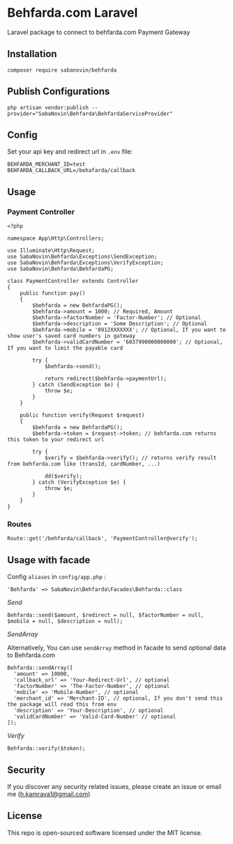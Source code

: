 # Behfarda.com Laravel

Laravel package to connect to behfarda.com Payment Gateway

## Installation

`composer require sabanovin/behfarda`

## Publish Configurations

`php artisan vendor:publish --provider="SabaNovin\Behfarda\BehfardaServiceProvider"`

## Config

Set your api key and redirect url in `.env` file:

    BEHFARDA_MERCHANT_ID=test
    BEHFARDA_CALLBACK_URL=/behafarda/callback
    
## Usage

### Payment Controller

    <?php
    
    namespace App\Http\Controllers;
    
    use Illuminate\Http\Request;
    use SabaNovin\Behfarda\Exceptions\SendException;
    use SabaNovin\Behfarda\Exceptions\VerifyException;
    use SabaNovin\Behfarda\BehfardaPG;
    
    class PaymentController extends Controller
    {
        public function pay()
        {
            $behfarda = new BehfardaPG();
            $behfarda->amount = 1000; // Required, Amount
            $behfarda->factorNumber = 'Factor-Number'; // Optional
            $behfarda->description = 'Some Description'; // Optional
            $behfarda->mobile = '0912XXXXXXX'; // Optional, If you want to show user's saved card numbers in gateway
            $behfarda->validCardNumber = '6037990000000000'; // Optional, If you want to limit the payable card
    
            try {
                $behfarda->send();
    
                return redirect($behfarda->paymentUrl);
            } catch (SendException $e) {
                throw $e;
            }
        }
    
        public function verify(Request $request)
        {
            $behfarda = new BehfardaPG();
            $behfarda->token = $request->token; // behfarda.com returns this token to your redirect url
    
            try {
                $verify = $behfarda->verify(); // returns verify result from behfarda.com like (transId, cardNumber, ...)
    
                dd($verify);
            } catch (VerifyException $e) {
                throw $e;
            }
        }
    }

### Routes

    Route::get('/behfarda/callback', 'PaymentController@verify');
    
## Usage with facade

Config `aliases` in `config/app.php` :

    'Behfarda' => SabaNovin\Behfarda\Facades\Behfarda::class
    
*Send*

    Behfarda::send($amount, $redirect = null, $factorNumber = null, $mobile = null, $description = null);
    
*SendArray*

Alternatively, You can use `sendArray` method in facade to send optional data to Behfarda.com

    Behfarda::sendArray([
      'amount' => 10000,
      'callback_url' => 'Your-Redirect-Url', // optional
      'factorNumber' => 'The-Factor-Number', // optional
      'mobile' => 'Mobile-Number', // optional
      'merchant_id' => 'Merchant-ID', // optional, If you don't send this the package will read this from env
      'description' => 'Your-Description', // optional
      'validCardNumber' => 'Valid-Card-Number' // optional
    ]);

*Verify*

    Behfarda::verify($token);

## Security

If you discover any security related issues, please create an issue or email me (h.kamrava1@gmail.com)
    
## License

This repo is open-sourced software licensed under the MIT license.
